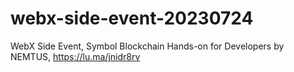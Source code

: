 # webx-side-event-20230724
WebX Side Event, Symbol Blockchain Hands-on for Developers by NEMTUS, https://lu.ma/jnidr8rv
